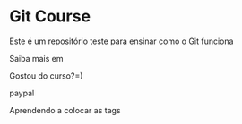 # Git Course

Este é um repositório teste para ensinar como o Git funciona

Saiba mais em 

Gostou do curso?=)

paypal

Aprendendo a colocar as tags



